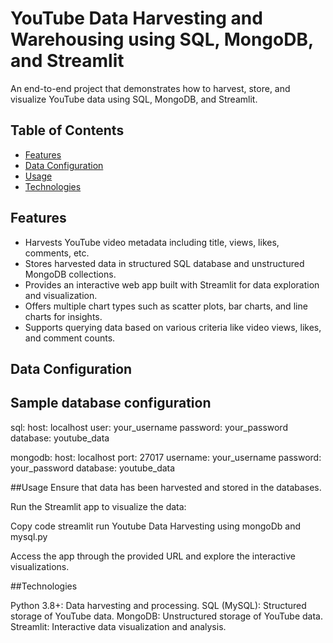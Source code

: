 # YouTube Data Harvesting and Warehousing using SQL, MongoDB, and Streamlit

An end-to-end project that demonstrates how to harvest, store, and visualize YouTube data using SQL, MongoDB, and Streamlit.

## Table of Contents

- [Features](#features)
- [Data Configuration](#data-configuration)
- [Usage](#usage)
- [Technologies](#technologies)

## Features

- Harvests YouTube video metadata including title, views, likes, comments, etc.
- Stores harvested data in structured SQL database and unstructured MongoDB collections.
- Provides an interactive web app built with Streamlit for data exploration and visualization.
- Offers multiple chart types such as scatter plots, bar charts, and line charts for insights.
- Supports querying data based on various criteria like video views, likes, and comment counts.

## Data Configuration

## Sample database configuration

sql:
  host: localhost
  user: your_username
  password: your_password
  database: youtube_data

mongodb:
  host: localhost
  port: 27017
  username: your_username
  password: your_password
  database: youtube_data

##Usage
Ensure that data has been harvested and stored in the databases.

Run the Streamlit app to visualize the data:

Copy code
streamlit run Youtube Data Harvesting using mongoDb and mysql.py

Access the app through the provided URL and explore the interactive visualizations.

##Technologies

Python 3.8+: Data harvesting and processing.
SQL (MySQL): Structured storage of YouTube data.
MongoDB: Unstructured storage of YouTube data.
Streamlit: Interactive data visualization and analysis.
